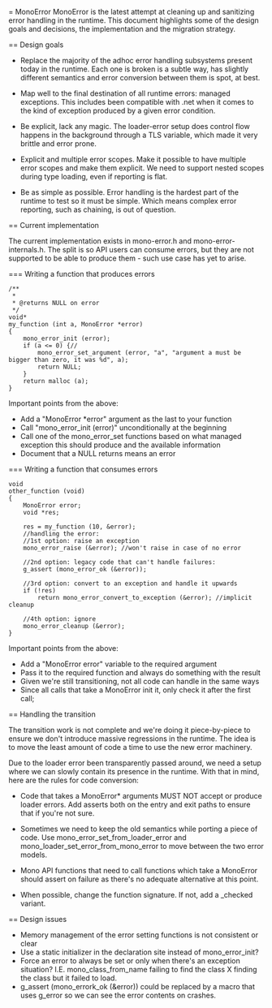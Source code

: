 = MonoError
MonoError is the latest attempt at cleaning up and sanitizing error handling in the runtime.
This document highlights some of the design goals and decisions, the implementation and the migration strategy.

== Design goals

- Replace the majority of the adhoc error handling subsystems present today in the runtime. Each one is broken
is a subtle way, has slightly different semantics and error conversion between them is spot, at best.

- Map well to the final destination of all runtime errors: managed exceptions. This includes been compatible
with .net when it comes to the kind of exception produced by a given error condition.

- Be explicit, lack any magic. The loader-error setup does control flow happens in the background through a TLS variable,
which made it very brittle and error prone.

- Explicit and multiple error scopes. Make it possible to have multiple error scopes and make them explicit. We need to
support nested scopes during type loading, even if reporting is flat.

- Be as simple as possible. Error handling is the hardest part of the runtime to test so it must be simple. Which means
complex error reporting, such as chaining, is out of question.

== Current implementation

The current implementation exists in mono-error.h and mono-error-internals.h. The split is so API users can consume errors, but they
are not supported to be able to produce them - such use case has yet to arise.

=== Writing a function that produces errors

```
/**
 *
 * @returns NULL on error
 */
void*
my_function (int a, MonoError *error)
{
	mono_error_init (error);
	if (a <= 0) {//
		mono_error_set_argument (error, "a", "argument a must be bigger than zero, it was %d", a);
		return NULL;
	}
	return malloc (a);
}
```

Important points from the above:

- Add a "MonoError *error" argument as the last to your function
- Call "mono_error_init (error)" unconditionally at the beginning
- Call one of the mono_error_set functions based on what managed exception this should produce and the available information
- Document that a NULL returns means an error


=== Writing a function that consumes errors

```
void
other_function (void)
{
	MonoError error;
	void *res;
	
	res = my_function (10, &error);
	//handling the error:
	//1st option: raise an exception
	mono_error_raise (&error); //won't raise in case of no error

	//2nd option: legacy code that can't handle failures:
	g_assert (mono_error_ok (&error));

	//3rd option: convert to an exception and handle it upwards
	if (!res)
		return mono_error_convert_to_exception (&error); //implicit cleanup

	//4th option: ignore
	mono_error_cleanup (&error);
}
```

Important points from the above:

- Add a "MonoError error" variable to the required argument
- Pass it to the required function and always do something with the result
- Given we're still transitioning, not all code can handle in the same ways
- Since all calls that take a MonoError init it, only check it after the first call;


== Handling the transition

The transition work is not complete and we're doing it piece-by-piece to ensure we
don't introduce massive regressions in the runtime. The idea is to move the least
amount of code a time to use the new error machinery.

Due to the loader error been transparently passed around, we need a setup where
we can slowly contain its presence in the runtime. With that in mind, here are the
rules for code conversion:

- Code that takes a MonoError* arguments MUST NOT accept or produce loader errors.
Add asserts both on the entry and exit paths to ensure that if you're not sure.

- Sometimes we need to keep the old semantics while porting a piece of code. Use
mono_error_set_from_loader_error and mono_loader_set_error_from_mono_error to move
between the two error models.

- Mono API functions that need to call functions which take a MonoError should
assert on failure as there's no adequate alternative at this point.

- When possible, change the function signature. If not, add a _checked variant.



== Design issues

- Memory management of the error setting functions is not consistent or clear
- Use a static initializer in the declaration site instead of mono_error_init?
- Force an error to always be set or only when there's an exception situation? I.E. mono_class_from_name failing to find the class X finding the class but it failed to load.
- g_assert (mono_errork_ok (&error)) could be replaced by a macro that uses g_error so we can see the error contents on crashes.


